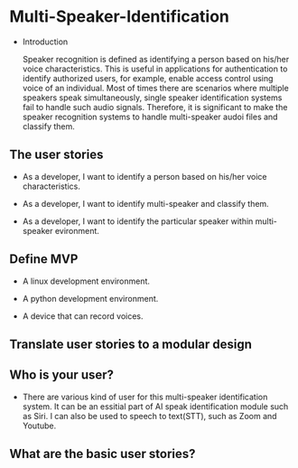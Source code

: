 # Multi-Speaker-Identification

* Introduction

  Speaker recognition is defined as identifying a person based on his/her voice characteristics. This is useful in applications for authentication to identify authorized users, for example, enable access control using voice of an individual. Most of times there are scenarios where multiple speakers speak simultaneously, single speaker identification systems fail to handle such audio signals. Therefore, it is significant to make the speaker recognition systems to handle multi-speaker audoi files and classify them.

## The user stories

* As a developer, I want to identify a person based on his/her voice characteristics.

* As a developer, I want to identify multi-speaker and classify them.

* As a developer, I want to identify the particular speaker within multi-speaker evironment.

## Define MVP 

* A linux development environment.

* A python development environment.

* A device that can record voices. 

## Translate user stories to a modular design

## Who is your user?

* There are various kind of user for this multi-speaker identification system. It can be an essitial part of AI speak identification module such as Siri. I can also be used to speech to text(STT), such as Zoom  and Youtube. 

## What are the basic user stories?
